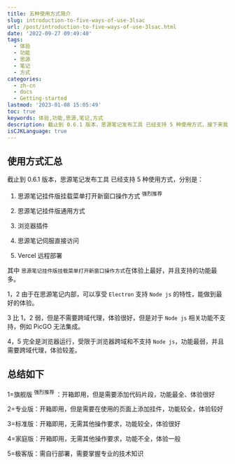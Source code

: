 ```yaml
---
title: 五种使用方式简介
slug: introduction-to-five-ways-of-use-3lsac
url: /post/introduction-to-five-ways-of-use-3lsac.html
date: '2022-09-27 09:49:40'
tags:
  - 体验
  - 功能
  - 思源
  - 笔记
  - 方式
categories:
  - zh-cn
  - docs
  - Getting-started
lastmod: '2023-01-08 15:05:49'
toc: true
keywords: 体验,功能,思源,笔记,方式
description: 截止到 0.6.1 版本，思源笔记发布工具 已经支持 5 种使用方式，接下来我们就来简单介绍一下。详细说明请参照后面的文档。
isCJKLanguage: true
---
```


## 使用方式汇总

截止到 0.6.1 版本，思源笔记发布工具 已经支持 5 种使用方式，分别是：

1. 思源笔记挂件版挂载菜单打开新窗口操作方式 <sup> 强烈推荐 </sup>

2. 思源笔记挂件版通用方式

3. 浏览器插件
4. 思源笔记伺服直接访问
5. Vercel 远程部署

其中 `思源笔记挂件版挂载菜单打开新窗口操作方式`​ 在体验上最好，并且支持的功能最多。

1，2 由于在思源笔记内部，可以享受 `Electron`​ 支持 `Node js`​ 的特性，能做到最好的体验。

3 比 1，2 弱，但是不需要跨域代理，体验很好，但是对于 `Node js`​ 相关功能不支持，例如 PicGO 无法集成。

4，5 完全是浏览器运行，受限于浏览器跨域和不支持 `Node js`​ ，功能最弱，并且需要跨域代理，体验较差。

## 总结如下

1=旗舰版 <sup> 强烈推荐 </sup>：开箱即用，但是需要添加代码片段，功能最全、体验很好

2=专业版：开箱即用，但是需要在使用的页面上添加挂件，功能较全，体验较好

3=标准版：开箱即用，无需其他操作要求，功能较全，体验很好

4=家庭版：开箱即用，无需其他操作要求，功能不全，体验一般

5=极客版：需自行部署，需要掌握专业的技术知识
